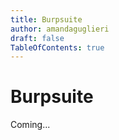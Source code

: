 ```yaml
---
title: Burpsuite
author: amandaguglieri
draft: false
TableOfContents: true
---
```


# Burpsuite

Coming...

